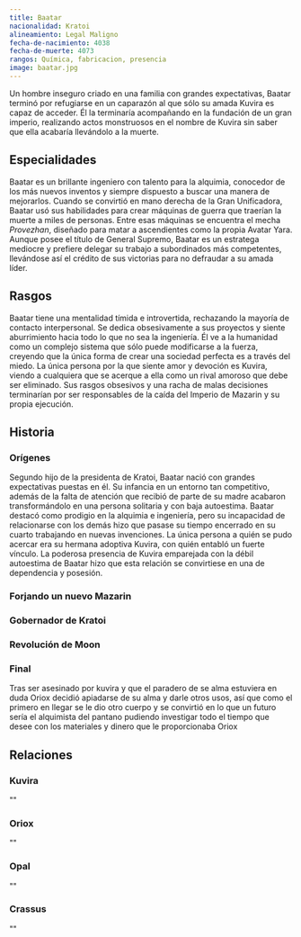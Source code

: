 ```yaml
---
title: Baatar
nacionalidad: Kratoi
alineamiento: Legal Maligno
fecha-de-nacimiento: 4038
fecha-de-muerte: 4073
rangos: Química, fabricacion, presencia
image: baatar.jpg
---
```


Un hombre inseguro criado en una familia con grandes expectativas, Baatar terminó por refugiarse en un caparazón al que sólo su amada Kuvira es capaz de acceder. Él la terminaría acompañando en la fundación de un gran imperio, realizando actos monstruosos en el nombre de Kuvira sin saber que ella acabaría llevándolo a la muerte.

## Especialidades

Baatar es un brillante ingeniero con talento para la alquimia, conocedor de los más nuevos inventos y siempre dispuesto a buscar una manera de mejorarlos. Cuando se convirtió en mano derecha de la Gran Unificadora, Baatar usó sus habilidades para crear máquinas de guerra que traerían la muerte a miles de personas. Entre esas máquinas se encuentra el mecha *Provezhan*, diseñado para matar a ascendientes como la propia Avatar Yara. Aunque posee el título de General Supremo, Baatar es un estratega mediocre y prefiere delegar su trabajo a subordinados más competentes, llevándose así el crédito de sus victorias para no defraudar a su amada líder. 

## Rasgos

Baatar tiene una mentalidad tímida e introvertida, rechazando la mayoría de contacto interpersonal. Se dedica obsesivamente a sus proyectos y siente aburrimiento hacia todo lo que no sea la ingeniería. Él ve a la humanidad como un complejo sistema que sólo puede modificarse a la fuerza, creyendo que la única forma de crear una sociedad perfecta es a través del miedo.  La única persona por la que siente amor y devoción es Kuvira, viendo a cualquiera que se acerque a ella como un rival amoroso que debe ser eliminado. Sus rasgos obsesivos y una racha de malas decisiones terminarían por ser responsables de la caída del Imperio de Mazarin y su propia ejecución.

## Historia

### Orígenes

Segundo hijo de la presidenta de Kratoi, Baatar nació con grandes expectativas puestas en él.  Su infancia en un entorno tan competitivo, además de la falta de atención que recibió de parte de su madre acabaron transformándolo en una persona solitaria y con baja autoestima. Baatar destacó como prodigio en la alquimia e ingeniería, pero su incapacidad de relacionarse con los demás hizo que pasase su tiempo encerrado en su cuarto trabajando en nuevas invenciones. La única persona a quién se pudo acercar era su hermana adoptiva Kuvira, con quién entabló un fuerte vínculo. La poderosa presencia de Kuvira emparejada con la débil autoestima de Baatar hizo que esta relación se convirtiese en una de dependencia y posesión. 

### Forjando un nuevo Mazarin

### Gobernador de Kratoi

### Revolución de Moon

### Final

Tras ser asesinado por kuvira y que el paradero de se alma estuviera en duda Oriox decidió apiadarse de su alma y darle otros usos, así que como el primero en llegar se le dio otro cuerpo y se convirtió en lo que un futuro sería el alquimista del pantano pudiendo investigar todo el tiempo que desee con los materiales y dinero que le proporcionaba Oriox

## Relaciones

### Kuvira

""

### Oriox

""

### Opal

""

### Crassus

""
